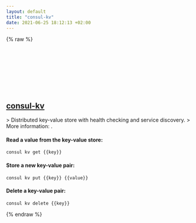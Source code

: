 ```yaml
---
layout: default
title: "consul-kv"
date: 2021-06-25 18:12:13 +02:00
---
```

{% raw %}
<h2 id="consul-kv">
  <a href="/en/common/consul-kv.html">consul-kv</a> <a href="#consul-kv"><svg class="icon">
    <use href="/assets/images/unicode_sprite.svg#link" />
  </svg></a>
</h2>
> Distributed key-value store with health checking and service discovery.
> More information: <https://learn.hashicorp.com/consul/getting-started/kv>.

#### Read a value from the key-value store:
```shell
consul kv get {{key}}
```
#### Store a new key-value pair:
```shell
consul kv put {{key}} {{value}}
```
#### Delete a key-value pair:
```shell
consul kv delete {{key}}
```
{% endraw %}
